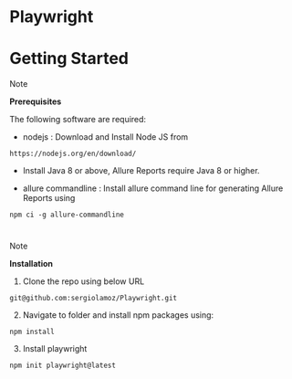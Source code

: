 # Playwright

# Getting Started

> [!NOTE]
> **Prerequisites**

The following software are required:

+ nodejs : Download and Install Node JS from
```
https://nodejs.org/en/download/
```

+ Install Java 8 or above, Allure Reports require Java 8 or higher.

+ allure commandline : Install allure command line for generating Allure Reports using
```
npm ci -g allure-commandline
```

# 

> [!NOTE]
> **Installation**

1. Clone the repo using below URL
```
git@github.com:sergiolamoz/Playwright.git
```
2. Navigate to folder and install npm packages using:
```
npm install
```
3. Install playwright
```
npm init playwright@latest
```
